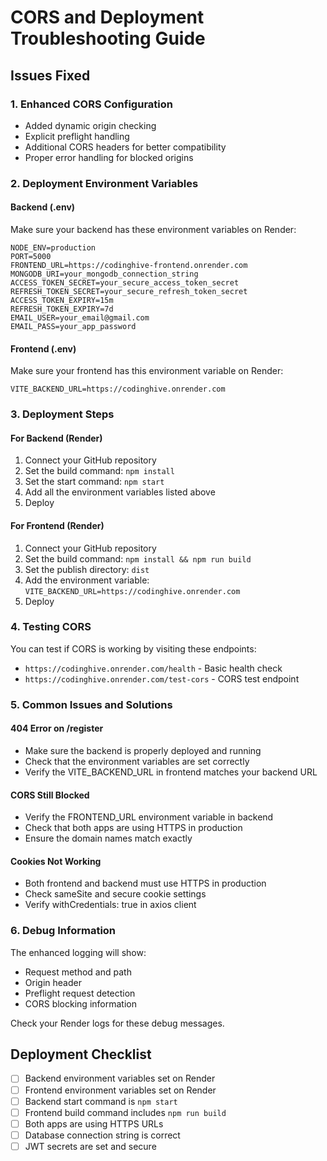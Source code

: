 # CORS and Deployment Troubleshooting Guide

## Issues Fixed

### 1. Enhanced CORS Configuration
- Added dynamic origin checking
- Explicit preflight handling
- Additional CORS headers for better compatibility
- Proper error handling for blocked origins

### 2. Deployment Environment Variables

#### Backend (.env)
Make sure your backend has these environment variables on Render:
```
NODE_ENV=production
PORT=5000
FRONTEND_URL=https://codinghive-frontend.onrender.com
MONGODB_URI=your_mongodb_connection_string
ACCESS_TOKEN_SECRET=your_secure_access_token_secret
REFRESH_TOKEN_SECRET=your_secure_refresh_token_secret
ACCESS_TOKEN_EXPIRY=15m
REFRESH_TOKEN_EXPIRY=7d
EMAIL_USER=your_email@gmail.com
EMAIL_PASS=your_app_password
```

#### Frontend (.env)
Make sure your frontend has this environment variable on Render:
```
VITE_BACKEND_URL=https://codinghive.onrender.com
```

### 3. Deployment Steps

#### For Backend (Render)
1. Connect your GitHub repository
2. Set the build command: `npm install`
3. Set the start command: `npm start`
4. Add all the environment variables listed above
5. Deploy

#### For Frontend (Render)
1. Connect your GitHub repository
2. Set the build command: `npm install && npm run build`
3. Set the publish directory: `dist`
4. Add the environment variable: `VITE_BACKEND_URL=https://codinghive.onrender.com`
5. Deploy

### 4. Testing CORS

You can test if CORS is working by visiting these endpoints:
- `https://codinghive.onrender.com/health` - Basic health check
- `https://codinghive.onrender.com/test-cors` - CORS test endpoint

### 5. Common Issues and Solutions

#### 404 Error on /register
- Make sure the backend is properly deployed and running
- Check that the environment variables are set correctly
- Verify the VITE_BACKEND_URL in frontend matches your backend URL

#### CORS Still Blocked
- Verify the FRONTEND_URL environment variable in backend
- Check that both apps are using HTTPS in production
- Ensure the domain names match exactly

#### Cookies Not Working
- Both frontend and backend must use HTTPS in production
- Check sameSite and secure cookie settings
- Verify withCredentials: true in axios client

### 6. Debug Information

The enhanced logging will show:
- Request method and path
- Origin header
- Preflight request detection
- CORS blocking information

Check your Render logs for these debug messages.

## Deployment Checklist

- [ ] Backend environment variables set on Render
- [ ] Frontend environment variables set on Render  
- [ ] Backend start command is `npm start`
- [ ] Frontend build command includes `npm run build`
- [ ] Both apps are using HTTPS URLs
- [ ] Database connection string is correct
- [ ] JWT secrets are set and secure
